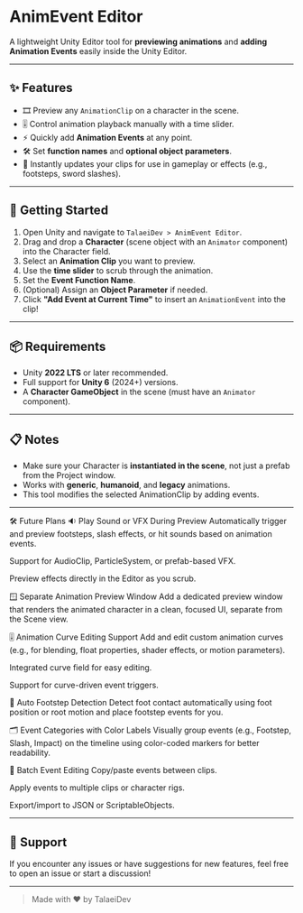 # AnimEvent Editor

A lightweight Unity Editor tool for **previewing animations** and **adding Animation Events** easily inside the Unity Editor.

---

## ✨ Features
- 🎞️ Preview any `AnimationClip` on a character in the scene.
- 🎚️ Control animation playback manually with a time slider.
- ⚡ Quickly add **Animation Events** at any point.
- 🛠️ Set **function names** and **optional object parameters**.
- 🔄 Instantly updates your clips for use in gameplay or effects (e.g., footsteps, sword slashes).

---

## 🚀 Getting Started

1. Open Unity and navigate to `TalaeiDev > AnimEvent Editor`.
2. Drag and drop a **Character** (scene object with an `Animator` component) into the Character field.
3. Select an **Animation Clip** you want to preview.
4. Use the **time slider** to scrub through the animation.
5. Set the **Event Function Name**.
6. (Optional) Assign an **Object Parameter** if needed.
7. Click **"Add Event at Current Time"** to insert an `AnimationEvent` into the clip!

---

## 📦 Requirements
- Unity **2022 LTS** or later recommended.
- Full support for **Unity 6** (2024+) versions.
- A **Character GameObject** in the scene (must have an `Animator` component).

---

## 📋 Notes
- Make sure your Character is **instantiated in the scene**, not just a prefab from the Project window.
- Works with **generic**, **humanoid**, and **legacy** animations.
- This tool modifies the selected AnimationClip by adding events.

---

🛠 Future Plans
🔉 Play Sound or VFX During Preview
Automatically trigger and preview footsteps, slash effects, or hit sounds based on animation events.

Support for AudioClip, ParticleSystem, or prefab-based VFX.

Preview effects directly in the Editor as you scrub.

🪟 Separate Animation Preview Window
Add a dedicated preview window that renders the animated character in a clean, focused UI, separate from the Scene view.

🎚️ Animation Curve Editing Support
Add and edit custom animation curves (e.g., for blending, float properties, shader effects, or motion parameters).

Integrated curve field for easy editing.

Support for curve-driven event triggers.

🦶 Auto Footstep Detection
Detect foot contact automatically using foot position or root motion and place footstep events for you.

🗂️ Event Categories with Color Labels
Visually group events (e.g., Footstep, Slash, Impact) on the timeline using color-coded markers for better readability.

🔁 Batch Event Editing
Copy/paste events between clips.

Apply events to multiple clips or character rigs.

Export/import to JSON or ScriptableObjects.

---

## 💬 Support
If you encounter any issues or have suggestions for new features, feel free to open an issue or start a discussion!

---

> Made with ❤️ by TalaeiDev
